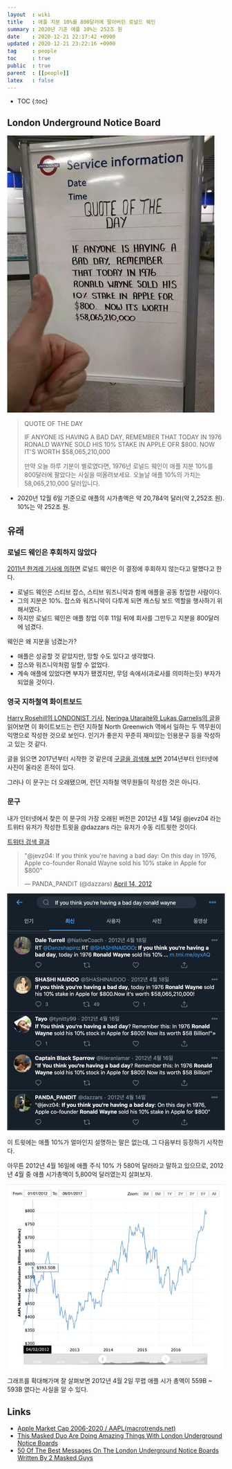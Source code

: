 ```yaml
---
layout  : wiki
title   : 애플 지분 10%를 800달러에 팔아버린 로널드 웨인
summary : 2020년 기준 애플 10%는 252조 원
date    : 2020-12-21 22:17:42 +0900
updated : 2020-12-21 23:22:16 +0900
tag     : people
toc     : true
public  : true
parent  : [[people]]
latex   : false
---
```

* TOC
{:toc}

## London Underground Notice Board

![quote-of-the-day][white-board]

> QUOTE OF THE DAY
>
> IF ANYONE IS HAVING A BAD DAY, REMEMBER THAT TODAY IN 1976 RONALD WAYNE SOLD HIS 10% STAKE IN APPLE
OFR $800. NOW IT'S WORTH $58,065,210,000
>
> 만약 오늘 하루 기분이 별로였다면, 1976년 로널드 웨인이 애플 지분 10%를 800달러에 팔았다는 사실을 떠올려보세요.
오늘날 애플 10%의 가치는 58,065,210,000 달러입니다.

- 2020년 12월 6일 기준으로 애플의 시가총액은 약 20,784억 달러(약 2,252조 원). 10%는 약 252조 원.

## 유래
### 로널드 웨인은 후회하지 않았다

[2011년 한겨레 기사에 의하면]( http://www.hani.co.kr/arti/international/america/510221.html ) 로널드 웨인은 이 결정에 후회하지 않는다고 말했다고 한다.

- 로널드 웨인은 스티브 잡스, 스티브 워즈니악과 함께 애플을 공동 창업한 사람이다.
- 그의 지분은 10%. 잡스와 워즈니악이 다투게 되면 캐스팅 보드 역할을 행사하기 위해서였다.
- 하지만 로널드 웨인은 애플 창업 이후 11일 뒤에 회사를 그만두고 지분을 800달러에 넘겼다.

웨인은 왜 지분을 넘겼는가?

- 애플은 성공할 것 같았지만, 망할 수도 있다고 생각했다.
- 잡스와 워즈니악처럼 일할 수 없었다.
- 계속 애플에 있었다면 부자가 됐겠지만, 무덤 속에서(과로사를 의미하는듯) 부자가 되었을 것이다.


### 영국 지하철역 화이트보드

[Harry Rosehill의 LONDONIST 기사][harry-rosehill], [Neringa Utaraitė와 Lukas Garnelis의 글][bored-panda]을 읽어보면 이 화이트보드는 런던 지하철 North Greenwich 역에서 일하는 두 역무원이 익명으로 작성한 것으로 보인다.
인기가 좋은지 꾸준히 재미있는 인용문구 등을 작성하고 있는 것 같다.

글을 읽으면 2017년부터 시작한 것 같은데 [구글을 검색해 보면][google-result] 2014년부터 인터넷에 사진이 올라온 흔적이 있다.

그러나 이 문구는 더 오래됐으며, 런던 지하철 역무원들이 작성한 것은 아니다.


### 문구

내가 인터넷에서 찾은 이 문구의 가장 오래된 버전은 2012년 4월 14일 @jevz04 라는 트위터 유저가 작성한 트윗을 @dazzars 라는 유저가 수동 리트윗한 것이다.

[트위터 검색 결과][twitter-result]

<blockquote class="twitter-tweet"><p lang="en" dir="ltr">&quot;@jevz04: If you think you&#39;re having a bad day: On this day in 1976, Apple co-founder Ronald Wayne sold his 10% stake in Apple for $800&quot;</p>&mdash; PANDA_PANDIT (@dazzars) <a href="https://twitter.com/dazzars/status/191078862124363776?ref_src=twsrc%5Etfw">April 14, 2012</a></blockquote> <script async src="https://platform.twitter.com/widgets.js" charset="utf-8"></script>

![트위터 캡처 이미지]( /post-img/ronald-wayne/102785090-bdbdcd00-43e0-11eb-924f-15f93cb85d34.png )

이 트윗에는 애플 10%가 얼마인지 설명하는 말은 없는데, 그 다음부터 등장하기 시작한다.

아무튼 2012년 4월 16일에 애플 주식 10% 가 580억 달러라고 말하고 있으므로, 2012년 4월 중 애플 시가총액이 5,800억 달러였는지 살펴보자.

![애플 시가 총액 변화 그래프][market-capitalization-apple-2012]

그래프를 확대해가며 잘 살펴보면 2012년 4월 2일 무렵 애플 시가 총액이 559B ~ 593B 였다는 사실을 알 수 있다.


## Links

- [Apple Market Cap 2006-2020 / AAPL(macrotrends.net)]( https://www.macrotrends.net/stocks/charts/AAPL/apple/market-cap )
- [This Masked Duo Are Doing Amazing Things With London Underground Notice Boards][harry-rosehill]
- [50 Of The Best Messages On The London Underground Notice Boards Written By 2 Masked Guys][bored-panda]

[harry-rosehill]: https://londonist.com/london/transport/the-ultimate-tube-service-information-announcement-boards
[bored-panda]: https://www.boredpanda.com/all-on-the-board-messages-underground-london/
[white-board]: /post-img/ronald-wayne/102780991-44bb7700-43da-11eb-9fd8-be8e6dd5c24d.png 
[google-result]: https://www.google.co.kr/search?hl=ko&biw=1920&bih=920&tbs=sbi%3AAMhZZitctvFbA990OMegaLWAyaONeQiEIIVZhkAW6uSk_1rfaexitDRYp9_1iqdXgdZ3EAojSkkW4gEudtEDSLwwlPPoObOe03bgp5SOiRuXorrqwQupuntcBgopdpK_15kMl0S8h0qItrPJ7iMWiSOB9Xfcz7hrbXrhBZZTzhBS7nlMdduUyZJ4f3UTvgEd_1UnKb7wDfjOP7NXkvrDwMTqmMWlo8rhar8pfRhjv7kinKmK3cqzzKRlD4X74imZodpO4FgtrcHJas-iaoZkgU3jRuDycGFzE7Ls5-g0qq0y8Ax6WVJMR9WZT7kj6wEgmegiAFm4KImIdsk_1%2Ccdr%3A1%2Ccd_min%3A6%2F1%2F2014%2Ccd_max%3A12%2F31%2F2015&sxsrf=ALeKk00GrC_QfrxDxJ8SEgnxuyWcHlmPxA%3A1608556563607&ei=E6DgX4jZJMPZhwPut5yACQ&q=london+underground+notice+board+ronald+wayne&oq=london+underground+notice+board+ronald+wayne&gs_lcp=CgZwc3ktYWIQAzoGCCMQJxATOgQIABAeOgUIIRCgAToECCEQFVCgClj3HGCKI2gAcAB4AIABvAKIAfoYkgEHMC44LjMuM5gBAKABAaoBB2d3cy13aXo&sclient=psy-ab&ved=0ahUKEwjIrsyUlN_tAhXD7GEKHe4bB5AQ4dUDCA0&uact=5
[market-capitalization-apple-2012]: /post-img/ronald-wayne/102785264-08d7e000-43e1-11eb-9546-4b1ff95bc530.png 
[twitter-result]: https://twitter.com/search?q=If%20you%20think%20you%27re%20having%20a%20bad%20day%20ronald%20wayne&src=typed_query&f=live

